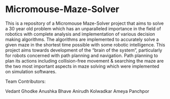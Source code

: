 # Micromouse-Maze-Solver
This is a repository of a Micromouse Maze-Solver project that aims to solve a 30 year old problem which has an unparalleled importance in the field of robotics with complete analysis and implementation of various decision making algorithms. The algorithms are implemented to accurately solve a given maze in the shortest time possible with some robotic intelligence. This project aims towards development of the “brain of the system”, particularly for robots concerned with path planning and navigation. Path planning to plan its actions including collision-free movement &amp; searching the maze are the two most important aspects in maze solving which were implemented on simulation softwares.

Team Contributors:

Vedant Ghodke
Anushka Bhave
Anirudh Kolwadkar
Ameya Panchpor
